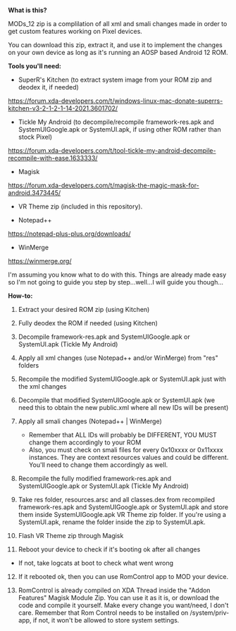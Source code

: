 **What is this?**



MODs_12 zip is a complilation of all xml and smali changes made in order to get custom features working on Pixel devices.

You can download this zip, extract it, and use it to implement the changes on your own device as long as it's running an AOSP based Android 12 ROM.




**Tools you'll need:**


- SuperR's Kitchen (to extract system image from your ROM zip and deodex it, if needed)

https://forum.xda-developers.com/t/windows-linux-mac-donate-superrs-kitchen-v3-2-1-2-1-14-2021.3601702/


- Tickle My Android (to decompile/recompile framework-res.apk and SystemUIGoogle.apk or SystemUI.apk, if using other ROM rather than stock Pixel)

https://forum.xda-developers.com/t/tool-tickle-my-android-decompile-recompile-with-ease.1633333/


- Magisk

https://forum.xda-developers.com/t/magisk-the-magic-mask-for-android.3473445/


- VR Theme zip (included in this repository).

- Notepad++

https://notepad-plus-plus.org/downloads/

- WinMerge

https://winmerge.org/




I'm assuming you know what to do with this. Things are already made easy so I'm not going to guide you step by step...well...I will guide you though...




**How-to:**

1. Extract your desired ROM zip (using Kitchen)

2. Fully deodex the ROM if needed (using Kitchen)

3. Decompile framework-res.apk and SystemUIGoogle.apk or SystemUI.apk (Tickle My Android)

4. Apply all xml changes (use Notepad++ and/or WinMerge) from "res" folders

5. Recompile the modified SystemUIGoogle.apk or SystemUI.apk just with the xml changes

6. Decompile that modified SystemUIGoogle.apk or SystemUI.apk (we need this to obtain the new public.xml where all new IDs will be present)

7. Apply all smali changes (Notepad++ | WinMerge)

   - Remember that ALL IDs will probably be DIFFERENT, YOU MUST change them accordingly to your ROM
   - Also, you must check on smali files for every 0x10xxxx or 0x11xxxx instances. They are context resources values and could be different. You'll need to change them accordingly as well.

8. Recompile the fully modified framework-res.apk and SystemUIGoogle.apk or SystemUI.apk (Tickle My Android)

9. Take res folder, resources.arsc and all classes.dex from recompiled framework-res.apk and SystemUIGoogle.apk or SystemUI.apk and store them inside SystemUIGoogle.apk VR Theme zip folder. If you're using a SystemUI.apk, rename the folder inside the zip to SystemUI.apk.

10. Flash VR Theme zip through Magisk

11. Reboot your device to check if it's booting ok after all changes

   - If not, take logcats at boot to check what went wrong

12. If it rebooted ok, then you can use RomControl app to MOD your device.

13. RomControl is already compiled on XDA Thread inside the "Addon Features" Magisk Module Zip. You can use it as it is, or download the code and compile it yourself. Make every change you want/need, I don't care. Remember that Rom Control needs to be installed on /system/priv-app, if not, it won't be allowed to store system settings.
